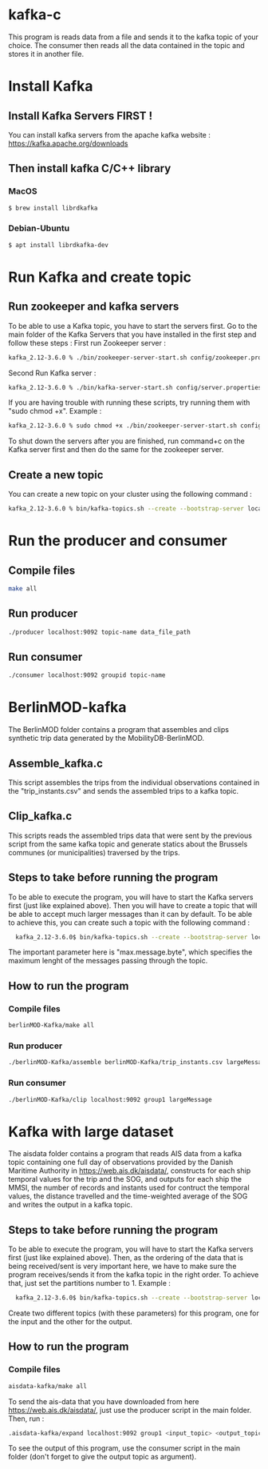 # kafka-c

This program is  reads data from a file and sends it to the kafka topic of your choice. The consumer then reads all the data contained in the topic and stores it in another file.



# Install Kafka
## Install Kafka Servers FIRST !
You can install kafka servers from the apache kafka website : https://kafka.apache.org/downloads 
## Then install kafka C/C++ library 
### MacOS 
```bash
$ brew install librdkafka
```
### Debian-Ubuntu
```bash
$ apt install librdkafka-dev
```

# Run Kafka and create topic
## Run zookeeper and kafka servers
To be able to use a Kafka topic, you have to start the servers first. Go to the main folder of the Kafka Servers that you have installed in the first step and follow these steps : 
First run Zookeeper server : 
  ```bash
kafka_2.12-3.6.0 % ./bin/zookeeper-server-start.sh config/zookeeper.properties
```
Second Run Kafka server :   
```bash
kafka_2.12-3.6.0 % ./bin/kafka-server-start.sh config/server.properties
```
If you are having trouble with running these scripts, try running them with "sudo chmod +x". Example :
  ```bash
kafka_2.12-3.6.0 % sudo chmod +x ./bin/zookeeper-server-start.sh config/zookeeper.properties
```


To shut down the servers after you are finished, run command+c on the Kafka server first and then do the same for the zookeeper server.

## Create a new topic

  You can create a new topic on your cluster using the following command : <br>
  ```bash
  kafka_2.12-3.6.0 % bin/kafka-topics.sh --create --bootstrap-server localhost:9092 --replication-factor 1 --partitions 3 --topic topic-name
  ```


# Run the producer and consumer
## Compile files 
```bash
make all
```

## Run producer 
```bash
./producer localhost:9092 topic-name data_file_path
```
## Run consumer
```bash
./consumer localhost:9092 groupid topic-name
```
# BerlinMOD-kafka
The BerlinMOD folder contains a program that assembles and clips synthetic trip data generated by the MobilityDB-BerlinMOD. 
## Assemble_kafka.c
This script assembles the trips from the individual observations contained in the "trip_instants.csv" and sends the assembled trips to a kafka topic.
## Clip_kafka.c
This scripts reads the assembled trips data that were sent by the previous script from the same kafka topic and generate statics about the Brussels communes (or municipalities) traversed by the trips.


## Steps to take before running the program
To be able to execute the program, you will have to start the Kafka servers first (just like explained above). Then you will have to create a topic that will be able to accept much larger messages than it can by default. To be able to achieve this, you can create such a topic with the following command :
```bash
  kafka_2.12-3.6.0$ bin/kafka-topics.sh --create --bootstrap-server localhost:9092 --replication-factor 1 --partitions 3 --topic largeMessage --add-config max.message.bytes=10485880
```
The important parameter here is "max.message.byte", which specifies the maximum lenght of the messages passing through the topic.

## How to run the program
### Compile files 
```bash
berlinMOD-Kafka/make all
```
### Run producer
```bash
./berlinMOD-Kafka/assemble berlinMOD-Kafka/trip_instants.csv largeMessage
```
### Run consumer
```bash
./berlinMOD-Kafka/clip localhost:9092 group1 largeMessage
```

# Kafka with large dataset
The aisdata folder contains a program that reads AIS data from a kafka topic containing one full day of observations provided by the Danish Maritime Authority in https://web.ais.dk/aisdata/, constructs for each ship temporal values for the trip and the SOG, and outputs for each ship the MMSI, the number of records and instants used for contruct the temporal values, the distance travelled and the time-weighted average of the SOG and writes the output in a kafka topic. 

## Steps to take before running the program
To be able to execute the program, you will have to start the Kafka servers first (just like explained above). Then, as the ordering of the data that is being received/sent is very important here, we have to make sure the program receives/sends it from the kafka topic in the right order. To achieve that, just set the partitions number to 1. 
Example :
```bash
  kafka_2.12-3.6.0$ bin/kafka-topics.sh --create --bootstrap-server localhost:9092 --replication-factor 1 --partitions 1 --topic input
```
Create two different topics (with these parameters) for this program, one for the input and the other for the output.

## How to run the program
### Compile files
```bash
aisdata-kafka/make all
```
To send the ais-data that you have downloaded from here https://web.ais.dk/aisdata/, just use the producer script in the main folder. Then, run :
```bash
.aisdata-kafka/expand localhost:9092 group1 <input_topic> <output_topic>
```
To see the output of this program, use the consumer script in the main folder (don't forget to give the output topic as argument).




   


